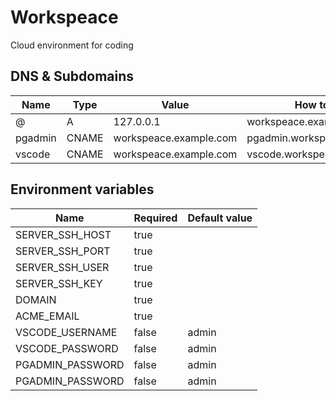 # Workspeace

Cloud environment for coding

## DNS & Subdomains

| **Name** | **Type** | **Value**              | **How to access**              |
| -------- | -------- | ---------------------- | ------------------------------ |
| @        | A        | 127.0.0.1              | workspeace.example.com         |
| pgadmin  | CNAME    | workspeace.example.com | pgadmin.workspeace.example.com |
| vscode   | CNAME    | workspeace.example.com | vscode.workspeace.example.com  |


## Environment variables

| **Name**          | **Required**  | **Default value** |
| ----------------- | ------------- | ----------------- |
| SERVER_SSH_HOST   | true          |                   |
| SERVER_SSH_PORT   | true          |                   |
| SERVER_SSH_USER   | true          |                   |
| SERVER_SSH_KEY    | true          |                   |
| DOMAIN            | true          |                   |
| ACME_EMAIL        | true          |                   |
| VSCODE_USERNAME   | false         | admin             |
| VSCODE_PASSWORD   | false         | admin             |
| PGADMIN_PASSWORD  | false         | admin             |
| PGADMIN_PASSWORD  | false         | admin             |
